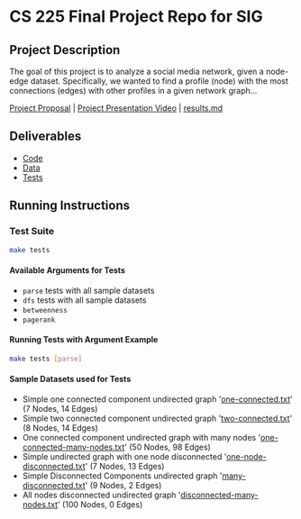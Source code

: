 # CS 225 Final Project Repo for SIG

## Project Description
The goal of this project is to analyze a social media network, given a node-edge dataset. Specifically, we wanted to find a profile (node) with the most connections (edges) with other profiles in a given network graph...

[Project Proposal](https://github-dev.cs.illinois.edu/cs225-sp22/slee677-juyoung7-soohar2) | 
[Project Presentation Video](https://github-dev.cs.illinois.edu/cs225-sp22/slee677-juyoung7-soohar2) | 
[results.md](https://github-dev.cs.illinois.edu/cs225-sp22/slee677-juyoung7-soohar2)

## Deliverables 
- [Code](https://github-dev.cs.illinois.edu/cs225-sp22/slee677-juyoung7-soohar2/tree/main/src)
- [Data](https://github-dev.cs.illinois.edu/cs225-sp22/slee677-juyoung7-soohar2/blob/main/dataset)
- [Tests](https://github-dev.cs.illinois.edu/cs225-sp22/slee677-juyoung7-soohar2/tree/main/tests)

## Running Instructions 
### Test Suite
```bash
make tests
```
#### Available Arguments for Tests
- `parse` tests with all sample datasets
- `dfs` tests with all sample datasets
- `betweenness`
- `pagerank`

#### Running Tests with Argument Example
```bash
make tests [parse]
```

#### Sample Datasets used for Tests
- Simple one connected component undirected graph '[one-connected.txt](dataset/sample-data/one-connected.txt)' (7 Nodes, 14 Edges)
- Simple two connected component undirected graph '[two-connected.txt](dataset/sample-data/two-connected.txt)' (8 Nodes, 14 Edges)
- One connected component undirected graph with many nodes '[one-connected-many-nodes.txt](dataset/sample-data/one-connected-many-nodes.txt)' (50 Nodes, 98 Edges)
- Simple undirected graph with one node disconnected '[one-node-disconnected.txt](dataset/sample-data/one-node-disconnected.txt)' (7 Nodes, 13 Edges)
- Simple Disconnected Components undirected graph '[many-disconnected.txt](dataset/sample-data/many-disconnected.txt)' (9 Nodes, 2 Edges)
- All nodes disconnected undirected graph '[disconnected-many-nodes.txt](dataset/sample-data/disconnected-many-nodes.txt)' (100 Nodes, 0 Edges)

